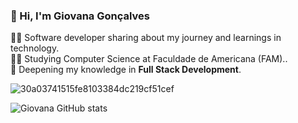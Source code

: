 ### 👋 Hi, I'm Giovana Gonçalves

  👩‍💻 Software developer sharing about my journey and learnings in technology.<br/>
  👩‍🎓 Studying Computer Science at Faculdade de Americana (FAM)..<br/>
  🎈 Deepening my knowledge in **Full Stack Development**.<br/>


![30a03741515fe8103384dc219cf51cef](https://github.com/user-attachments/assets/3e973a7f-49ca-438c-91ba-56e0042d8431)



![Giovana GitHub stats](https://github-readme-stats.vercel.app/api?username=projetoLulu&show_icons=true&theme=radical)
